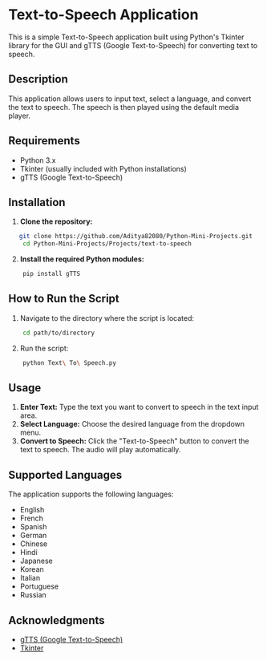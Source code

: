 # Text-to-Speech Application

This is a simple Text-to-Speech application built using Python's Tkinter library for the GUI and gTTS (Google Text-to-Speech) for converting text to speech.

## Description

This application allows users to input text, select a language, and convert the text to speech. The speech is then played using the default media player.

## Requirements

- Python 3.x
- Tkinter (usually included with Python installations)
- gTTS (Google Text-to-Speech)

## Installation

1. **Clone the repository:**
```bash
   git clone https://github.com/Aditya82080/Python-Mini-Projects.git
    cd Python-Mini-Projects/Projects/text-to-speech
```

2. **Install the required Python modules:**
```bash
    pip install gTTS
```

## How to Run the Script

1. Navigate to the directory where the script is located:
```bash
    cd path/to/directory
```

2. Run the script:
```bash
    python Text\ To\ Speech.py
```

## Usage

1. **Enter Text:** Type the text you want to convert to speech in the text input area.
2. **Select Language:** Choose the desired language from the dropdown menu.
3. **Convert to Speech:** Click the "Text-to-Speech" button to convert the text to speech. The audio will play automatically.

## Supported Languages

The application supports the following languages:
- English
- French
- Spanish
- German
- Chinese
- Hindi
- Japanese
- Korean
- Italian
- Portuguese
- Russian


## Acknowledgments

- [gTTS (Google Text-to-Speech)](https://pypi.org/project/gTTS/)
- [Tkinter](https://docs.python.org/3/library/tkinter.html)
